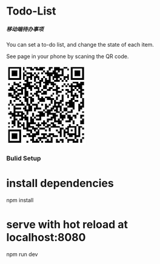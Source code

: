 # Todo-List
##### 移动端待办事项
You can set a to-do list, and change the state of each item.

See page in your phone by scaning the QR code.

![image](https://github.com/Lynn0108/Todo-List/blob/master/view.JPG)

### Bulid Setup
  # install dependencies
  npm install

  # serve with hot reload at localhost:8080
  npm run dev
